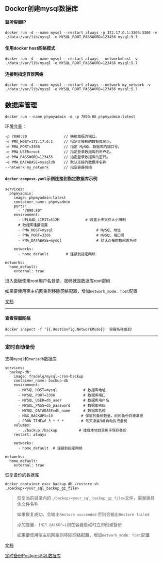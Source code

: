 ## Docker创建mysql数据库

#### 监听容器IP
```
docker run -d --name mysql --restart always -p 172.17.0.1:3306:3306 -v ./data:/var/lib/mysql -e MYSQL_ROOT_PASSWORD=123456 mysql:5.7
```

#### 使用docker host网络模式
```
docker run -d --name mysql --restart always --network=host -v ./data:/var/lib/mysql -e MYSQL_ROOT_PASSWORD=123456 mysql:5.7
```


#### 连接到指定容器网络
```
docker run -d --name mysql --restart always --network my_network -v ./data:/var/lib/mysql -e MYSQL_ROOT_PASSWORD=123456 mysql:5.7
```

## 数据库管理

```
docker run --name phpmyadmin -d -p 7890:80 phpmyadmin:latest
```

环境变量：
```
-p 7890:80                 // 映射面板的端口。
-e PMA_HOST=172.17.0.1     // 指定连接到的数据库地址。
-e PMA_PORT=3306           // 指定 MySQL 数据库的端口号。
-e PMA_USER=root           // 指定登录数据库的用户名。
-e PMA_PASSWORD=123456     // 指定登录数据库的密码。
-e PMA_DATABASE=mysqldb    // 默认连接的数据库名称
--network my_network       // 指定容器网络
```

#### `docker-compose.yaml`示例连接到指定数据库示例
```
services:
  phpmyadmin:
    image: phpmyadmin:latest
    container_name: phpmyadmin
    ports:
      - "7890:80"
    environment:
      - UPLOAD_LIMIT=512M            # 设置上传文件大小限制      
      # 数据库连接设置
      - PMA_HOST=mysql                    # MySQL 地址
      - PMA_PORT=3306                     # MySQL 端口号
      - PMA_DATABASE=mysql                # 默认连接的数据库名称
    
    networks:
      - home_default        # 连接到指定网络

networks:
  home_default:
    external: true
```
进入面板使用root用户名登录，密码就是数据库root密码

如果要使用宿主机网络则移除网络配置，增加`network_mode: host`配置

[文档](https://github.com/phpmyadmin/docker)

---

#### 查看容器网络
```
docker inspect -f '{{.HostConfig.NetworkMode}}' 容器名称或ID
```



---

### 定时自动备份
支持`mysql`和`mariadb`数据库
```
services:
  backup-db:
    image: fradelg/mysql-cron-backup
    container_name: backup-db
    environment:
      - MYSQL_HOST=mysql            # 数据库地址
      - MYSQL_PORT=3306             # 数据库端口
      - MYSQL_USER=db_user          # 数据库用户名
      - MYSQL_PASS=db_password      # 数据库密码
      - MYSQL_DATABASE=db_name      # 数据库名称
      - MAX_BACKUPS=10             # 保留的备份数量，旧的备份将被清理
      - CRON_TIME=0 3 * * *        # 每天凌晨3点自动执行备份
    volumes:
      - ./backup:/backup          # 挂载本地目录用于保存备份
    restart: always

    networks:
      - home_default  # 连接到指定网络

networks:
  home_default:
    external: true
```

恢复备份的数据库
```
docker container exec backup-db /restore.sh ./backup/<your_sql_backup_gz_file>
```
>恢复当前目录内的`./backup/<your_sql_backup_gz_file>`文件，需替换具体文件名称
>
>如果恢复成功，会输出`Restore succeeded`  否则会输出`Restore failed`
>
>添加变量`- INIT_BACKUP=1`则在容器启动时立即创建备份
>
>如果要使用宿主机网络则移除网络配置，增加`network_mode: host`配置

[文档](https://github.com/fradelg/docker-mysql-cron-backup)

[定时备份PostgresSQL数据库](https://github.com/prodrigestivill/docker-postgres-backup-local)
